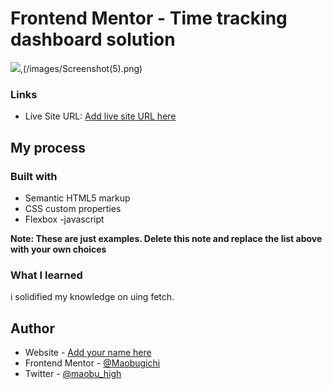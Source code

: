 # Frontend Mentor - Time tracking dashboard solution

![](/images/Screenshot(4).png),(/images/Screenshot(5).png)

### Links

- Live Site URL: [Add live site URL here](https://your-live-site-url.com)

## My process

### Built with

- Semantic HTML5 markup
- CSS custom properties
- Flexbox
-javascript

**Note: These are just examples. Delete this note and replace the list above with your own choices**

### What I learned

i solidified my knowledge on uing fetch.


## Author

- Website - [Add your name here](Maobuichi)
- Frontend Mentor - [@Maobugichi](https://www.frontendmentor.io/profile/yourusername)
- Twitter - [@maobu_high](https://www.twitter.com/yourusername)

